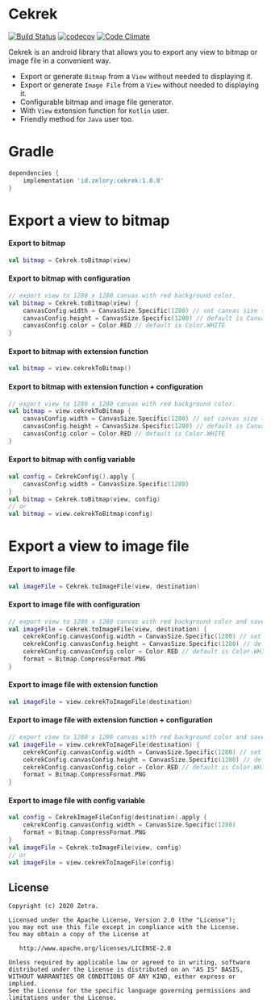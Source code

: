 Cekrek
======
[![Build Status](https://travis-ci.org/zetbaitsu/Cekrek.svg?branch=master)](https://travis-ci.org/zetbaitsu/Cekrek)
[![codecov](https://codecov.io/gh/zetbaitsu/Cekrek/branch/master/graph/badge.svg)](https://codecov.io/gh/zetbaitsu/Cekrek)
[![Code Climate](https://codeclimate.com/github/zetbaitsu/Cekrek/badges/gpa.svg)](https://codeclimate.com/github/zetbaitsu/Cekrek)

Cekrek is an android library that allows you to export any view to bitmap or image file in a convenient way.

* Export or generate `Bitmap` from a `View` without needed to displaying it.
* Export or generate `Image File` from a `View` without needed to displaying it.
* Configurable bitmap and image file generator.
* With `View` extension function for `Kotlin` user.
* Friendly method for `Java` user too.


# Gradle
```groovy
dependencies {
    implementation 'id.zelory:cekrek:1.0.0'
}
```
# Export a view to bitmap
#### Export to bitmap
```kotlin
val bitmap = Cekrek.toBitmap(view)
```
#### Export to bitmap with configuration
```kotlin
// export view to 1280 x 1280 canvas with red background color.
val bitmap = Cekrek.toBitmap(view) {
    canvasConfig.width = CanvasSize.Specific(1280) // set canvas size to 1280 px
    canvasConfig.height = CanvasSize.Specific(1280) // default is CanvasSize.WrapContent
    canvasConfig.color = Color.RED // default is Color.WHITE
}
```
#### Export to bitmap with extension function
```kotlin
val bitmap = view.cekrekToBitmap()
```
#### Export to bitmap with extension function + configuration
```kotlin
// export view to 1280 x 1280 canvas with red background color.
val bitmap = view.cekrekToBitmap {
    canvasConfig.width = CanvasSize.Specific(1280) // set canvas size to 1280 px
    canvasConfig.height = CanvasSize.Specific(1280) // default is CanvasSize.WrapContent
    canvasConfig.color = Color.RED // default is Color.WHITE
}
```
#### Export to bitmap with config variable
```kotlin
val config = CekrekConfig().apply {
    canvasConfig.width = CanvasSize.Specific(1280)
}
val bitmap = Cekrek.toBitmap(view, config)
// or
val bitmap = view.cekrekToBitmap(config)
```
# Export a view to image file
#### Export to image file
```kotlin
val imageFile = Cekrek.toImageFile(view, destination)
```
#### Export to image file with configuration
```kotlin
// export view to 1280 x 1280 canvas with red background color and save it as PNG file.
val imageFile = Cekrek.toImageFile(view, destination) {
    cekrekConfig.canvasConfig.width = CanvasSize.Specific(1280) // set canvas size to 1280 px
    cekrekConfig.canvasConfig.height = CanvasSize.Specific(1280) // default is CanvasSize.WrapContent
    cekrekConfig.canvasConfig.color = Color.RED // default is Color.WHITE
    format = Bitmap.CompressFormat.PNG
}
```
#### Export to image file with extension function
```kotlin
val imageFile = view.cekrekToImageFile(destination)
```
#### Export to image file with extension function + configuration
```kotlin
// export view to 1280 x 1280 canvas with red background color and save it as PNG file.
val imageFile = view.cekrekToImageFile(destination) {
    cekrekConfig.canvasConfig.width = CanvasSize.Specific(1280) // set canvas size to 1280 px
    cekrekConfig.canvasConfig.height = CanvasSize.Specific(1280) // default is CanvasSize.WrapContent
    cekrekConfig.canvasConfig.color = Color.RED // default is Color.WHITE
    format = Bitmap.CompressFormat.PNG
}
```
#### Export to image file with config variable
```kotlin
val config = CekrekImageFileConfig(destination).apply {
    cekrekConfig.canvasConfig.width = CanvasSize.Specific(1280)
    format = Bitmap.CompressFormat.PNG
}
val imageFile = Cekrek.toImageFile(view, config)
// or
val imageFile = view.cekrekToImageFile(config)
```
License
-------
    Copyright (c) 2020 Zetra.
    
    Licensed under the Apache License, Version 2.0 (the "License");
    you may not use this file except in compliance with the License.
    You may obtain a copy of the License at

       http://www.apache.org/licenses/LICENSE-2.0

    Unless required by applicable law or agreed to in writing, software
    distributed under the License is distributed on an "AS IS" BASIS,
    WITHOUT WARRANTIES OR CONDITIONS OF ANY KIND, either express or implied.
    See the License for the specific language governing permissions and
    limitations under the License.
